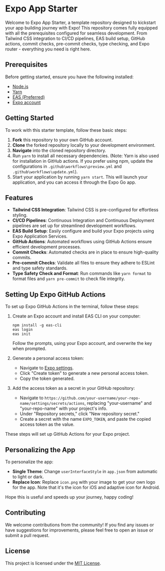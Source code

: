 # Expo App Starter

Welcome to Expo App Starter, a template repository designed to kickstart your app building journey with Expo! This repository comes fully equipped with all the prerequisites configured for seamless development. From Tailwind CSS integration to CI/CD pipelines, EAS build setup, GitHub actions, commit checks, pre-commit checks, type checking, and Expo router - everything you need is right here.

## Prerequisites

Before getting started, ensure you have the following installed:

- [Node.js](https://nodejs.org/)
- [Yarn](https://yarnpkg.com/)
- [EAS (Preferred)](https://docs.expo.dev/build/introduction/)
- [Expo account](https://expo.dev/)

## Getting Started

To work with this starter template, follow these basic steps:

1. **Fork** this repository to your own GitHub account.
2. **Clone** the forked repository locally to your development environment.
3. **Navigate** into the cloned repository directory.
4. Run `yarn` to install all necessary dependencies. (Note: Yarn is also used for installation in GitHub actions. If you prefer using npm, update the configurations in `.github\workflows\preview.yml` and `.github\workflows\update.yml`).
5. Start your application by running `yarn start`. This will launch your application, and you can access it through the Expo Go app.

## Features

- **Tailwind CSS Integration**: Tailwind CSS is pre-configured for effortless styling.
- **CI/CD Pipelines**: Continuous Integration and Continuous Deployment pipelines are set up for streamlined development workflows.
- **EAS Build Setup**: Easily configure and build your Expo projects using Expo Application Services.
- **GitHub Actions**: Automated workflows using GitHub Actions ensure efficient development processes.
- **Commit Checks**: Automated checks are in place to ensure high-quality commits.
- **Pre-commit Checks**: Validate all files to ensure they adhere to ESLint and type safety standards.
- **Type Safety Check and Format**: Run commands like `yarn format` to format files and `yarn pre-commit` to check file integrity.

## Setting Up Expo GitHub Actions

To set up Expo GitHub Actions in the terminal, follow these steps:

1. Create an Expo account and install EAS CLI on your computer:

   ```
   npm install -g eas-cli
   eas login
   eas init
   ```

   Follow the prompts, using your Expo account, and overwrite the key when prompted.

2. Generate a personal access token:

   - Navigate to [Expo settings](https://expo.dev/settings/access-tokens).
   - Click "Create token" to generate a new personal access token.
   - Copy the token generated.

3. Add the access token as a secret in your GitHub repository:
   - Navigate to `https://github.com/your-username/your-repo-name/settings/secrets/actions`, replacing "your-username" and "your-repo-name" with your project's info.
   - Under "Repository secrets," click "New repository secret."
   - Create a secret with the name `EXPO_TOKEN`, and paste the copied access token as the value.

These steps will set up GitHub Actions for your Expo project.

## Personalizing the App

To personalize the app:

- **Single Theme**: Change `userInterfaceStyle` in `app.json` from automatic to light or dark.
- **Replace Icon**: Replace `icon.png` with your image to get your own logo for the app. Note that it's the icon for iOS and adaptive icon for Android.

Hope this is useful and speeds up your journey, happy coding!

## Contributing

We welcome contributions from the community! If you find any issues or have suggestions for improvements, please feel free to open an issue or submit a pull request.

## License

This project is licensed under the [MIT License](LICENSE).
